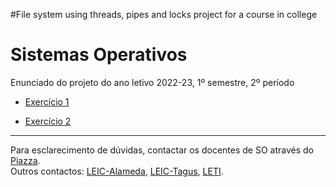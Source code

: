 #File system using threads, pipes and locks project for a course in college



# Sistemas Operativos

Enunciado do projeto do ano letivo 2022-23, 1º semestre, 2º período

- [Exercício 1](exercise1.md)

- [Exercício 2](exercise2.md)

----

Para esclarecimento de dúvidas, contactar os docentes de SO através do [Piazza](https://piazza.com/tecnico.ulisboa.pt/summer2022/so202223).  
Outros contactos: [LEIC-Alameda](mailto:leic-so-alameda@disciplinas.tecnico.ulisboa.pt), [LEIC-Tagus](mailto:leic-so-tagus@disciplinas.tecnico.ulisboa.pt), [LETI](mailto:leti-so-tagus@disciplinas.tecnico.ulisboa.pt).
